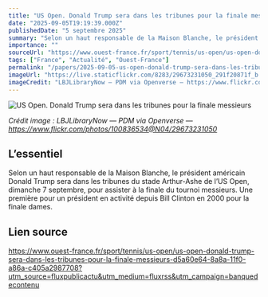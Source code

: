 ```yaml
---
title: "US Open. Donald Trump sera dans les tribunes pour la finale messieurs"
date: "2025-09-05T19:19:39.000Z"
publishedDate: "5 septembre 2025"
summary: "Selon un haut responsable de la Maison Blanche, le président américain Donald Trump sera dans les tribunes du stade Arthur-Ashe de l’US Open, dimanche 7 septembre, pour assister à la finale du tournoi messieurs. Une première pour un président en activité depuis Bill Clinton en 2000 pour la finale dames."
importance: ""
sourceUrl: "https://www.ouest-france.fr/sport/tennis/us-open/us-open-donald-trump-sera-dans-les-tribunes-pour-la-finale-messieurs-d5a60e64-8a8a-11f0-a86a-c405a2987708?utm_source=fluxpublicactu&utm_medium=fluxrss&utm_campaign=banquedecontenu"
tags: ["France", "Actualité", "Ouest-France"]
permalink: "/papers/2025-09-05-us-open-donald-trump-sera-dans-les-tribunes-pour-la-finale-messieurs"
imageUrl: "https://live.staticflickr.com/8283/29673231050_291f20871f_b.jpg"
imageCredit: "LBJLibraryNow — PDM via Openverse — https://www.flickr.com/photos/100836534@N04/29673231050"
---
```


![US Open. Donald Trump sera dans les tribunes pour la finale messieurs](https://live.staticflickr.com/8283/29673231050_291f20871f_b.jpg)

*Crédit image : LBJLibraryNow — PDM via Openverse — https://www.flickr.com/photos/100836534@N04/29673231050*

## L’essentiel

Selon un haut responsable de la Maison Blanche, le président américain Donald Trump sera dans les tribunes du stade Arthur-Ashe de l’US Open, dimanche 7 septembre, pour assister à la finale du tournoi messieurs. Une première pour un président en activité depuis Bill Clinton en 2000 pour la finale dames.

## Lien source

https://www.ouest-france.fr/sport/tennis/us-open/us-open-donald-trump-sera-dans-les-tribunes-pour-la-finale-messieurs-d5a60e64-8a8a-11f0-a86a-c405a2987708?utm_source=fluxpublicactu&utm_medium=fluxrss&utm_campaign=banquedecontenu
